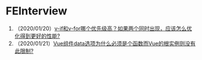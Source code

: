 # FEInterview

1. （2020/01/20）[v-if和v-for哪个优先级高？如果两个同时出现，应该怎么优化得到更好的性能?](./vue/01.md)
2. （2020/01/21）[Vue组件data选项为什么必须是个函数而Vue的根实例则没有此限制?](./vue/02.md)